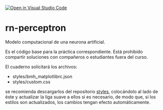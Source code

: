 [![Open in Visual Studio Code](https://classroom.github.com/assets/open-in-vscode-718a45dd9cf7e7f842a935f5ebbe5719a5e09af4491e668f4dbf3b35d5cca122.svg)](https://classroom.github.com/online_ide?assignment_repo_id=13936661&assignment_repo_type=AssignmentRepo)
# rn-perceptron
Modelo computacional de una neurona artificial.

Es el código base para la práctica correspondiente.
Está prohibido compartir soluciones con compañeros o estudiantes fuera del curso.

El cuaderno solicitará los archivos:
* styles/bmh_matplotlibrc.json
* styles/custom.css

se recomienda descargarlos del repositorio [styles](https://github.com/computacion-ciencias/styles.git), colocándolo al lado de éste y actualizar la liga suave a ellos si es necesario, de modo que, si los estilos son actualizados, los cambios tengan efecto automáticamente.
